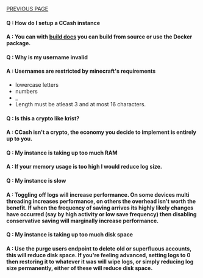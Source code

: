 [PREVIOUS PAGE](building.md) 

#### Q : How do I setup a CCash instance
#### A : You can with [build docs](https://github.com/EntireTwix/CCash/blob/main/docs/building.md) you can build from source or use the Docker package.

#### Q : Why is my username invalid
#### A : Usernames are restricted by minecraft's requirements
* lowercase letters
* numbers
* _
* Length must be atleast 3 and at most 16 characters.

#### Q : Is this a crypto like krist?
#### A : CCash isn't a crypto, the economy you decide to implement is entirely up to you.

#### Q : My instance is taking up too much RAM
#### A : If your memory usage is too high I would reduce log size.

#### Q : My instance is slow
#### A : Toggling off logs will increase performance. On some devices multi threading increases performance, on others the overhead isn't worth the benefit. If when the frequency of saving arrives its highly likely changes have occurred (say by high activity or low save frequency) then disabling conservative saving will marginally increase performance.

#### Q : My instance is taking up too much disk space
#### A : Use the purge users endpoint to delete old or superfluous accounts, this will reduce disk space. If you're feeling advanced, setting logs to 0 then restoring it to whatever it was will wipe logs, or simply reducing log size permanently, either of these will reduce disk space.
